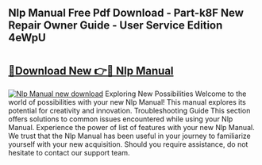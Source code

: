 ## Nlp Manual Free Pdf Download - Part-k8F New Repair Owner Guide - User Service Edition 4eWpU

# <h2><a href="http://cf23616.oget.top/?id=Nlp+Manual">🔗Download New 👉🔴 Nlp Manual</a></h2>

[![Nlp Manual new download](https://i.imgur.com/5g1atiW.png)](http://cf23616.oget.top/?id=Nlp+Manual)
Exploring New Possibilities Welcome to the world of possibilities with your new Nlp Manual! This manual explores its potential for creativity and innovation. Troubleshooting Guide This section offers solutions to common issues encountered while using your Nlp Manual. Experience the power of list of features with your new Nlp Manual. We trust that the Nlp Manual has been useful in your journey to familiarize yourself with your new acquisition. Should you require assistance, do not hesitate to contact our support team.
